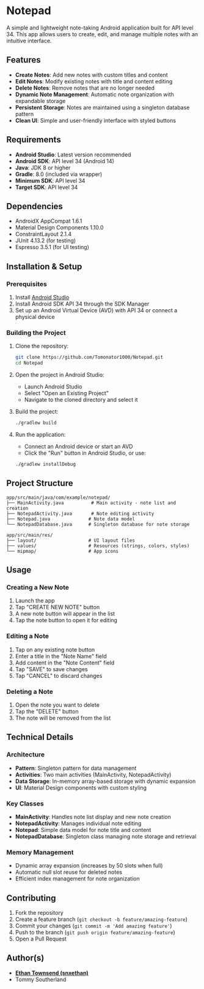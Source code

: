 # Notepad

A simple and lightweight note-taking Android application built for API level 34. This app allows users to create, edit, and manage multiple notes with an intuitive interface.

## Features

- **Create Notes**: Add new notes with custom titles and content
- **Edit Notes**: Modify existing notes with title and content editing
- **Delete Notes**: Remove notes that are no longer needed
- **Dynamic Note Management**: Automatic note organization with expandable storage
- **Persistent Storage**: Notes are maintained using a singleton database pattern
- **Clean UI**: Simple and user-friendly interface with styled buttons

## Requirements

- **Android Studio**: Latest version recommended
- **Android SDK**: API level 34 (Android 14)
- **Java**: JDK 8 or higher
- **Gradle**: 8.0 (included via wrapper)
- **Minimum SDK**: API level 34
- **Target SDK**: API level 34

## Dependencies

- AndroidX AppCompat 1.6.1
- Material Design Components 1.10.0
- ConstraintLayout 2.1.4
- JUnit 4.13.2 (for testing)
- Espresso 3.5.1 (for UI testing)

## Installation & Setup

### Prerequisites
1. Install [Android Studio](https://developer.android.com/studio)
2. Install Android SDK API 34 through the SDK Manager
3. Set up an Android Virtual Device (AVD) with API 34 or connect a physical device

### Building the Project
1. Clone the repository:
   ```bash
   git clone https://github.com/Tomonator1000/Notepad.git
   cd Notepad
   ```

2. Open the project in Android Studio:
   - Launch Android Studio
   - Select "Open an Existing Project"
   - Navigate to the cloned directory and select it

3. Build the project:
   ```bash
   ./gradlew build
   ```

4. Run the application:
   - Connect an Android device or start an AVD
   - Click the "Run" button in Android Studio, or use:
   ```bash
   ./gradlew installDebug
   ```

## Project Structure

```
app/src/main/java/com/example/notepad/
├── MainActivity.java          # Main activity - note list and creation
├── NotepadActivity.java       # Note editing activity
├── Notepad.java              # Note data model
└── NotepadDatabase.java      # Singleton database for note storage

app/src/main/res/
├── layout/                   # UI layout files
├── values/                   # Resources (strings, colors, styles)
└── mipmap/                   # App icons
```

## Usage

### Creating a New Note
1. Launch the app
2. Tap "CREATE NEW NOTE" button
3. A new note button will appear in the list
4. Tap the note button to open it for editing

### Editing a Note
1. Tap on any existing note button
2. Enter a title in the "Note Name" field
3. Add content in the "Note Content" field
4. Tap "SAVE" to save changes
5. Tap "CANCEL" to discard changes

### Deleting a Note
1. Open the note you want to delete
2. Tap the "DELETE" button
3. The note will be removed from the list

## Technical Details

### Architecture
- **Pattern**: Singleton pattern for data management
- **Activities**: Two main activities (MainActivity, NotepadActivity)
- **Data Storage**: In-memory array-based storage with dynamic expansion
- **UI**: Material Design components with custom styling

### Key Classes
- **MainActivity**: Handles note list display and new note creation
- **NotepadActivity**: Manages individual note editing
- **Notepad**: Simple data model for note title and content
- **NotepadDatabase**: Singleton class managing note storage and retrieval

### Memory Management
- Dynamic array expansion (increases by 50 slots when full)
- Automatic null slot reuse for deleted notes
- Efficient index management for note organization

## Contributing

1. Fork the repository
2. Create a feature branch (`git checkout -b feature/amazing-feature`)
3. Commit your changes (`git commit -m 'Add amazing feature'`)
4. Push to the branch (`git push origin feature/amazing-feature`)
5. Open a Pull Request

## Author(s)

- [**Ethan Townsend (snxethan)**](www.ethantownsend.dev)
- Tommy Southerland
